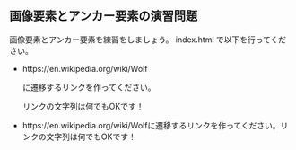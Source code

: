 ## 画像要素とアンカー要素の演習問題

<p>画像要素とアンカー要素を練習をしましょう。 index.html で以下を行ってください。</p>
<ul>
    <li>
        <p>https://en.wikipedia.org/wiki/Wolf</p>
        <p>に遷移するリンクを作ってください。</p>
        <p>リンクの文字列は何でもOKです！</p>
    </li>
</ul>

<ul>
    <li>
        <p>https://en.wikipedia.org/wiki/Wolfに遷移するリンクを作ってください。リンクの文字列は何でもOKです！</p>
    </li>
</ul>
